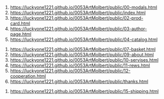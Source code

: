 <!-- https://github.com/luckyone1221/0053ArtMolbert -->

1. <https://luckyone1221.github.io/0053ArtMolbert/public/00-modals.html>
1. <https://luckyone1221.github.io/0053ArtMolbert/public/index.html>
1. <https://luckyone1221.github.io/0053ArtMolbert/public/02-prod-card.html>
1. <https://luckyone1221.github.io/0053ArtMolbert/public/03-author-page.html>
1. <https://luckyone1221.github.io/0053ArtMolbert/public/04-catalog.html>
<!-- 1. <https://luckyone1221.github.io/0053ArtMolbert/public/05-colections.html> -->
<!-- 1. <https://luckyone1221.github.io/0053ArtMolbert/public/06-order.html> -->
1. <https://luckyone1221.github.io/0053ArtMolbert/public/07-basket.html>
1. <https://luckyone1221.github.io/0053ArtMolbert/public/09-about.html>
1. <https://luckyone1221.github.io/0053ArtMolbert/public/10-servises.html>
1. <https://luckyone1221.github.io/0053ArtMolbert/public/11-rews.html>
1. <https://luckyone1221.github.io/0053ArtMolbert/public/12-сooperation.html>
1. <https://luckyone1221.github.io/0053ArtMolbert/public/thanks.html>
<!-- 1. <https://luckyone1221.github.io/0053ArtMolbert/public/14-cabinet.html> -->
1. <https://luckyone1221.github.io/0053ArtMolbert/public/15-shipping.html>